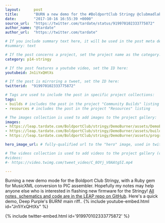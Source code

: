 ```yaml
---
layout:      post
title:       "BURN a new demo for the #BoldportClub Stringy @clubmadlab LEAP#349"
date:        "2017-10-16 16:55:39 +0000"
source_url:  "https://twitter.com/tardate/status/919970102333775872"
author_name: "@tardate"
author_url:  "https://twitter.com/tardate"

# If you include summary text here, it will be used in the post meta description instead of an excerpt from the post body
#summary: text

# If the post concerns a project, set the project name as the category:
category: p14-stringy

# If the post features a youtube video, set the ID here:
youtubeid: Jn1iYxQHtXs

# If the post is mirroring a tweet, set the ID here:
twitterid:  "919970102333775872"

# Tags are used to include the post in specific project collections:
tags:
- builds # includes the post in the project "Community Builds" listing
- resources # includes the post in the project "Resources" listing

# The images collection is used to add images to the project gallery:
images:
- https://leap.tardate.com/BoldportClub/stringy/DemoBurner/assets/DemoBurner_build.jpg
- https://leap.tardate.com/BoldportClub/stringy/DemoBurner/assets/build_mode.png
- https://leap.tardate.com/BoldportClub/stringy/DemoBurner/assets/programmer_connected.png

hero_image_url: # fully-qualified url to the "hero" image, used in twitter cards for example

# The videos collection is used to add videos to the project gallery (currently only mp4):
#videos:
#- https://video.twimg.com/tweet_video/C_8OYj_V0AAtg5I.mp4

---
```



Burning a new demo mode for the Boldport Club Stringy, with a Ruby gem for MusicXML conversion to PIC assembler.
Hopefully my notes may help anyone else who is interested in flashing new firmware for the Stringy!
[All notes, schematics and code are in the LEAP repo on GitHub](https://github.com/tardate/LittleArduinoProjects/tree/master/BoldportClub/stringy/DemoBurner).
Here's a quick demo, Deep Purple's BURN! main riff..
{% include youtube-embed.html id="Jn1iYxQHtXs" %}

{% include twitter-embed.html id='919970102333775872' %}


